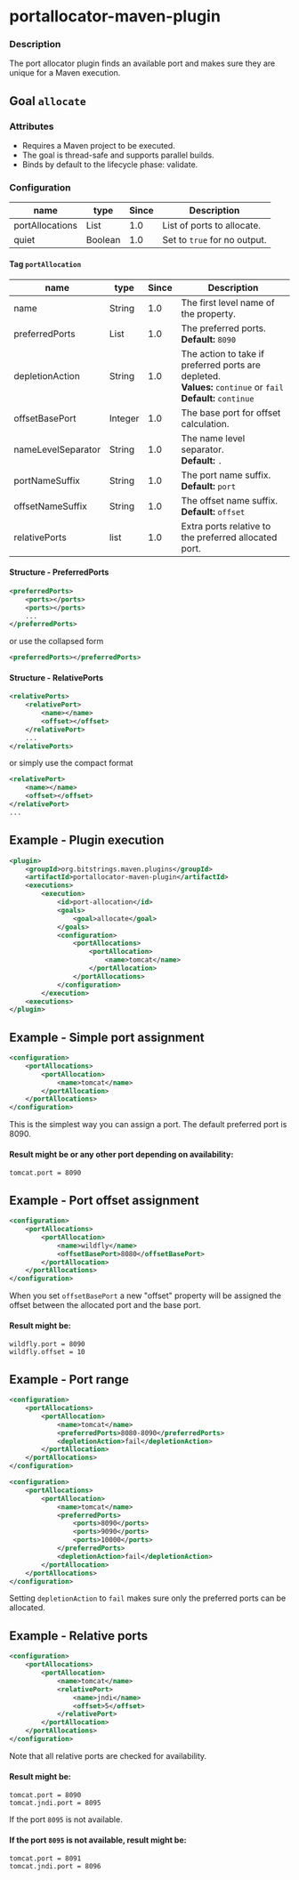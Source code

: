 portallocator-maven-plugin
==========================

### Description

The port allocator plugin finds an available port and makes sure they are unique for a Maven execution.

Goal `allocate`
---------------

### Attributes

* Requires a Maven project to be executed.
* The goal is thread-safe and supports parallel builds.
* Binds by default to the lifecycle phase: validate.

### Configuration

| name | type | Since | Description |
| ---- | ---- | ----- | ----------- |
| portAllocations | List | 1.0 | List of ports to allocate. |
| quiet | Boolean | 1.0 | Set to `true` for no output. |

#### Tag `portAllocation`

| name | type | Since | Description |
| ---- | ---- | ----- | ----------- |
| name | String | 1.0 | The first level name of the property. |
| preferredPorts | List | 1.0 | The preferred ports.<br/>**Default:** `8090` |
| depletionAction | String | 1.0 | The action to take if preferred ports are depleted.<br/>**Values:** `continue` or `fail`<br/>**Default:** `continue`  |
| offsetBasePort | Integer | 1.0 | The base port for offset calculation. |
| nameLevelSeparator | String | 1.0 | The name level separator.<br/>**Default:** `.` |
| portNameSuffix | String | 1.0 | The port name suffix.<br/>**Default:** `port` |
| offsetNameSuffix | String | 1.0 | The offset name suffix.<br/>**Default:** `offset` |
| relativePorts | list | 1.0 | Extra ports relative to the preferred allocated port. |


#### Structure - PreferredPorts
```xml
<preferredPorts>
    <ports></ports>
    <ports></ports>
    ...
</preferredPorts>
```

or use the collapsed form

```xml
<preferredPorts></preferredPorts>
```

#### Structure - RelativePorts
```xml
<relativePorts>
    <relativePort>
        <name></name>
        <offset></offset>
    </relativePort>
    ...
</relativePorts>
```

or simply use the compact format

```xml
<relativePort>
    <name></name>
    <offset></offset>
</relativePort>
...
```


Example - Plugin execution
--------------------------
```xml
<plugin>
    <groupId>org.bitstrings.maven.plugins</groupId>
    <artifactId>portallocator-maven-plugin</artifactId>
    <executions>
        <execution>
            <id>port-allocation</id>
            <goals>
                <goal>allocate</goal>
            </goals>
            <configuration>
                <portAllocations>
                    <portAllocation>
                        <name>tomcat</name>
                    </portAllocation>
                </portAllocations>
            </configuration>
        </execution>
    <executions>
</plugin>
```


Example - Simple port assignment
--------------------------------
```xml
<configuration>
    <portAllocations>
        <portAllocation>
            <name>tomcat</name>
        </portAllocation>
    </portAllocations>
</configuration>
```

This is the simplest way you can assign a port. The default preferred port is 8090.

#### Result might be or any other port depending on availability:
```
tomcat.port = 8090
```


Example - Port offset assignment
--------------------------------
```xml
<configuration>
    <portAllocations>
        <portAllocation>
            <name>wildfly</name>
            <offsetBasePort>8080</offsetBasePort>
        </portAllocation>
    </portAllocations>
</configuration>
```

When you set `offsetBasePort` a new "offset" property will be assigned the offset between the allocated port and the base port.

#### Result might be:
```
wildfly.port = 8090
wildfly.offset = 10
```


Example - Port range
--------------------
```xml
<configuration>
    <portAllocations>
        <portAllocation>
            <name>tomcat</name>
            <preferredPorts>8080-8090</preferredPorts>
            <depletionAction>fail</depletionAction>
        </portAllocation>
    </portAllocations>
</configuration>
```

```xml
<configuration>
    <portAllocations>
        <portAllocation>
            <name>tomcat</name>
            <preferredPorts>
                <ports>8090</ports>
                <ports>9090</ports>
                <ports>10000</ports>
            </preferredPorts>
            <depletionAction>fail</depletionAction>
        </portAllocation>
    </portAllocations>
</configuration>
```

Setting `depletionAction` to `fail` makes sure only the preferred ports can be allocated.


Example - Relative ports
------------------------
```xml
<configuration>
    <portAllocations>
        <portAllocation>
            <name>tomcat</name>
            <relativePort>
                <name>jndi</name>
                <offset>5</offset>
            </relativePort>
        </portAllocation>
    </portAllocations>
</configuration>
```

Note that all relative ports are checked for availability.

#### Result might be:
```
tomcat.port = 8090
tomcat.jndi.port = 8095
```

If the port `8095` is not available.

#### If the port `8095` is not available, result might be:
```
tomcat.port = 8091
tomcat.jndi.port = 8096
```
